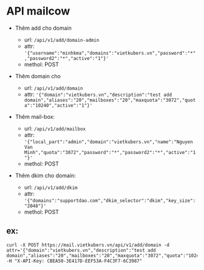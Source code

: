 # API mailcow

- Thêm add cho domain

    + url: `/api/v1/add/domain-admin`
    + attr: `'{"username":"minhkma","domains":"vietkubers.vn","password":"*","password2":"*","active":"1"}'`
    + methol: POST

- Thêm domain cho 

    + url: `/api/v1/add/domain`
    + attr: `'{"domain":"vietkubers.vn","description":"test add domain","aliases":"20","mailboxes":"20","maxquota":"3072","quota":"10240","active":"1"}'`

- Thêm mail-box:

    + url: `/api/v1/add/mailbox`
    + attr: `'{"local_part":"admin","domain":"vietkubers.vn","name":"Nguyen Van Minh","quota":"3072","password":"*","password2":"*","active":"1"}'`
    + methol: POST

- Thêm dkim cho domain: 

    + url: `/api/v1/add/dkim`
    + attr: `'{"domains":"supportdao.com","dkim_selector":"dkim","key_size":"2048"}'`
    + methol: POST

## ex:

```
curl -X POST https://mail.vietkubers.vn/api/v1/add/domain -d attr='{"domain":"vietkubers.vn","description":"test add domain","aliases":"20","mailboxes":"20","maxquota":"3072","quota":"10240","active":"1"}' -H "X-API-Key: CBEA50-3E417D-EEF53A-F4C3F7-6C3987"
```
